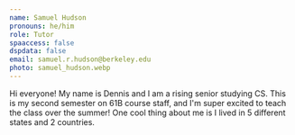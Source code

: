 ```yaml
---
name: Samuel Hudson
pronouns: he/him
role: Tutor
spaaccess: false
dspdata: false
email: samuel.r.hudson@berkeley.edu
photo: samuel_hudson.webp
---
```



Hi everyone! My name is Dennis and I am a rising senior studying CS. This is my second semester on 61B course staff, and I'm super excited to teach the class over the summer! One cool thing about me is I lived in 5 different states and 2 countries. 